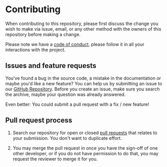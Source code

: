 # Contributing

When contributing to this repository, please first discuss the change you wish
to make via issue, email, or any other method with the owners of this repository
before making a change.

Please note we have a [code of conduct][coc], please follow it in all your interactions
with the project.

## Issues and feature requests

You've found a bug in the source code, a mistake in the documentation or maybe
you'd like a new feature? You can help us by submitting an issue to our
[GitHub Repository][github]. Before you create an issue, make sure you search
the archive, maybe your question was already answered.

Even better: You could submit a pull request with a fix / new feature!

## Pull request process

1. Search our repository for open or closed [pull requests][prs] that relates
   to your submission. You don't want to duplicate effort.

1. You may merge the pull request in once you have the sign-off of one other
   developer, or if you do not have permission to do that, you may request
   the reviewer to merge it for you.

[coc]: /.github/CODE_OF_CONDUCT.md
[github]: https://github.com/remcom/hass-addons/issues
[prs]: https://github.com/remcom/hass-addons/pulls
